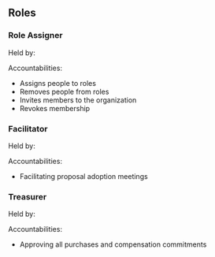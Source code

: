 ## Roles

### Role Assigner

Held by:

Accountabilities:

* Assigns people to roles
* Removes people from roles
* Invites members to the organization
* Revokes membership

### Facilitator

Held by:

Accountabilities:

* Facilitating proposal adoption meetings

### Treasurer

Held by:

Accountabilities:

* Approving all purchases and compensation commitments
